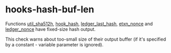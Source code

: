 # hooks-hash-buf-len

Functions [util_sha512h](https://xrpl-hooks.readme.io/reference/util_sha512h), [hook_hash](https://xrpl-hooks.readme.io/reference/hook_hash), [ledger_last_hash](https://xrpl-hooks.readme.io/reference/ledger_last_hash), [etxn_nonce](https://xrpl-hooks.readme.io/reference/etxn_nonce) and [ledger_nonce](https://xrpl-hooks.readme.io/reference/ledger_nonce) have fixed-size hash output.

This check warns about too-small size of their output buffer (if it's specified by a constant - variable parameter is ignored).
